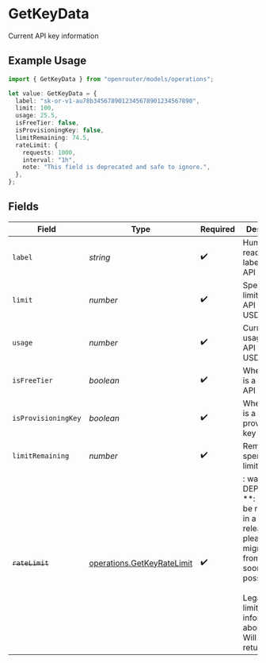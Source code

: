 # GetKeyData

Current API key information

## Example Usage

```typescript
import { GetKeyData } from "openrouter/models/operations";

let value: GetKeyData = {
  label: "sk-or-v1-au78b3456789012345678901234567890",
  limit: 100,
  usage: 25.5,
  isFreeTier: false,
  isProvisioningKey: false,
  limitRemaining: 74.5,
  rateLimit: {
    requests: 1000,
    interval: "1h",
    note: "This field is deprecated and safe to ignore.",
  },
};
```

## Fields

| Field                                                                                                                                                                                      | Type                                                                                                                                                                                       | Required                                                                                                                                                                                   | Description                                                                                                                                                                                | Example                                                                                                                                                                                    |
| ------------------------------------------------------------------------------------------------------------------------------------------------------------------------------------------ | ------------------------------------------------------------------------------------------------------------------------------------------------------------------------------------------ | ------------------------------------------------------------------------------------------------------------------------------------------------------------------------------------------ | ------------------------------------------------------------------------------------------------------------------------------------------------------------------------------------------ | ------------------------------------------------------------------------------------------------------------------------------------------------------------------------------------------ |
| `label`                                                                                                                                                                                    | *string*                                                                                                                                                                                   | :heavy_check_mark:                                                                                                                                                                         | Human-readable label for the API key                                                                                                                                                       | sk-or-v1-au78b3456789012345678901234567890                                                                                                                                                 |
| `limit`                                                                                                                                                                                    | *number*                                                                                                                                                                                   | :heavy_check_mark:                                                                                                                                                                         | Spending limit for the API key in USD                                                                                                                                                      | 100                                                                                                                                                                                        |
| `usage`                                                                                                                                                                                    | *number*                                                                                                                                                                                   | :heavy_check_mark:                                                                                                                                                                         | Current usage of the API key in USD                                                                                                                                                        | 25.5                                                                                                                                                                                       |
| `isFreeTier`                                                                                                                                                                               | *boolean*                                                                                                                                                                                  | :heavy_check_mark:                                                                                                                                                                         | Whether this is a free tier API key                                                                                                                                                        | false                                                                                                                                                                                      |
| `isProvisioningKey`                                                                                                                                                                        | *boolean*                                                                                                                                                                                  | :heavy_check_mark:                                                                                                                                                                         | Whether this is a provisioning key                                                                                                                                                         | false                                                                                                                                                                                      |
| `limitRemaining`                                                                                                                                                                           | *number*                                                                                                                                                                                   | :heavy_check_mark:                                                                                                                                                                         | Remaining spending limit in USD                                                                                                                                                            | 74.5                                                                                                                                                                                       |
| ~~`rateLimit`~~                                                                                                                                                                            | [operations.GetKeyRateLimit](../../models/operations/getkeyratelimit.md)                                                                                                                   | :heavy_check_mark:                                                                                                                                                                         | : warning: ** DEPRECATED **: This will be removed in a future release, please migrate away from it as soon as possible.<br/><br/>Legacy rate limit information about a key. Will always return -1. |                                                                                                                                                                                            |
